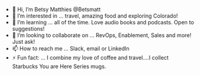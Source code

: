 - 👋 Hi, I’m Betsy Matthies @Betsmatt
- 👀 I’m interested in ... travel, amazing food and exploring Colorado!
- 🌱 I’m learning ... all of the time. Love audio books and podcasts. Open to suggestions! 
- 💞️ I’m looking to collaborate on ... RevOps, Enablement, Sales and more! Just ask! 
- 📫 How to reach me ... Slack, email or LinkedIn
- ⚡ Fun fact: ... I combine my love of coffee and travel....I collect Starbucks You are Here Series mugs.

<!---
Betsmatt/Betsmatt is a ✨ special ✨ repository because its `README.md` (this file) appears on your GitHub profile.
You can click the Preview link to take a look at your changes.
--->

